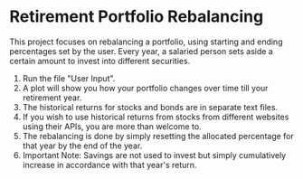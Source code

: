 # Retirement Portfolio Rebalancing 

This project focuses on rebalancing a portfolio, using starting and ending percentages set by the user. Every year, a salaried person sets aside a certain amount to invest into different securities. 

1. Run the file "User Input".
2. A plot will show you how your portfolio changes over time till your retirement year. 
3. The historical returns for stocks and bonds are in separate text files.
4. If you wish to use historical returns from stocks from different websites using their APIs, you are more than welcome to.
5. The rebalancing is done by simply resetting the allocated percentage for that year by the end of the year. 
6. Important Note: Savings are not used to invest but simply cumulatively increase in accordance with that year's return.
